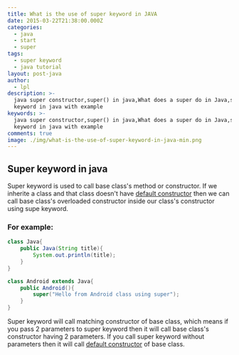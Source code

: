 ```yaml
---
title: What is the use of super keyword in JAVA
date: 2015-03-22T21:38:00.000Z
categories:
  - java
  - start
  - super
tags:
  - super keyword
  - java tutorial
layout: post-java
author:
  - lpl
description: >-
  java super constructor,super() in java,What does a super do in Java,super
  keyword in java with example
keywords: >-
  java super constructor,super() in java,What does a super do in Java,super
  keyword in java with example
comments: true
image: ./img/what-is-the-use-of-super-keyword-in-java-min.png
---
```


## Super keyword in java
Super keyword is used to call base class's method or constructor. If we inherite a class and that class doesn't have [default constructor](https://learnpainless.com/java/start/constructor/what-is-default-constructor-in-java) then we can call base class's overloaded constructor inside our class's constructor using supe keyword.

### For example:

```java
class Java{
	public Java(String title){
		System.out.println(title);
	}
}

class Android extends Java{
	public Android(){
		super("Hello from Android class using super");
	}
}
```

Super keyword will call matching constructor of base class, which means if you pass 2 parameters to super keyword then it will call base class's constructor having 2 parameters. If you call super keyword without parameters then it will call [default constructor](https://learnpainless.com/java/start/constructor/what-is-default-constructor-in-java) of base class.

